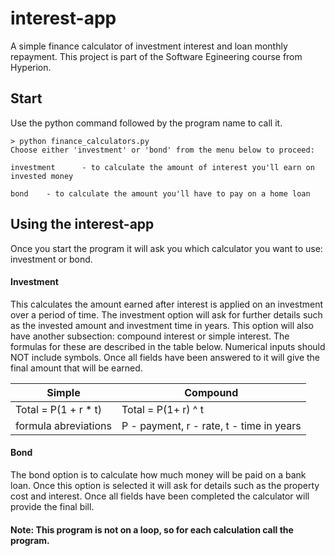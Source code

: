# interest-app

A simple finance calculator of investment interest and loan monthly repayment.
This project is part of the Software Egineering course from Hyperion.

## Start

Use the python command followed by the program name to call it.

```
> python finance_calculators.py
Choose either 'investment' or 'bond' from the menu below to proceed:

investment      - to calculate the amount of interest you'll earn on invested money

bond    - to calculate the amount you'll have to pay on a home loan
```


## Using the interest-app
Once you start the program it will ask you which calculator you want to use: investment or bond.

#### Investment
This calculates the amount earned after interest is applied on an investment over a period of time.
The investment option will ask for further details such as the invested amount and investment time in years. This option will also have another subsection: compound interest or simple interest. The formulas for these are described in the table below. Numerical inputs should NOT include symbols. Once all fields have been answered to it will give the final amount that will be earned.

|      Simple          |        Compound     |
|----------------------|---------------------|
|Total = P(1 + r * t)  |Total = P(1+ r) ^ t  |
|formula abreviations|P - payment, r - rate, t - time in years   |


#### Bond
The bond option is to calculate how much money will be paid on a bank loan. Once this option is selected it will ask for details such as the property cost and interest. Once all fields have been completed the calculator will provide the final bill.

#### Note: This program is not on a loop, so for each calculation call the program.
